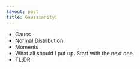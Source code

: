 ```yaml
---
layout: post
title: Gaussianity!
---
```


- Gauss
- Normal Distribution
- Moments
- What all should I put up. Start with the next one. 
- TL;DR

